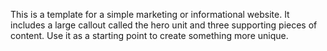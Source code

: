 This is a template for a simple marketing or informational website. It includes a large callout called the hero unit and three supporting pieces of content. Use it as a starting point to create something more unique.

[meta:title]: <> (Some title goes here)
[meta:author]: <> (EvenDarkerRuby)